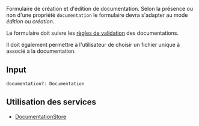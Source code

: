 Formulaire de création et d'édition de documentation. Selon la présence ou non d'une propriété `documentation` le formulaire devra s'adapter au mode *édition* ou *création*.

Le formulaire doit suivre les [règles de validation](../../../Interfaces/Documentation/#contraintes_1) des documentations.

Il doit également permettre à l'utilisateur de choisir un fichier unique à associé à la documentation.

## Input

`documentation?: Documentation`

## Utilisation des services

- [DocumentationStore](../../../Store/DocumentationStore)
